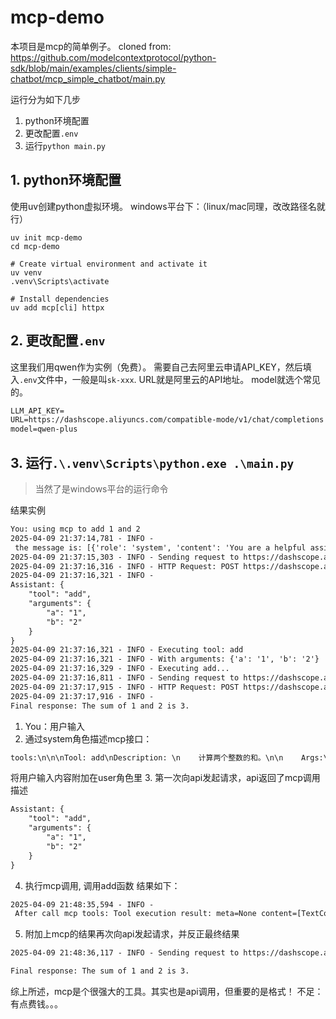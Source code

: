 # mcp-demo

本项目是mcp的简单例子。
cloned from: https://github.com/modelcontextprotocol/python-sdk/blob/main/examples/clients/simple-chatbot/mcp_simple_chatbot/main.py

运行分为如下几步
1. python环境配置
2. 更改配置`.env`
3. 运行`python main.py`


## 1. python环境配置

使用uv创建python虚拟环境。
windows平台下：（linux/mac同理，改改路径名就行）
```shell
uv init mcp-demo
cd mcp-demo

# Create virtual environment and activate it
uv venv
.venv\Scripts\activate

# Install dependencies
uv add mcp[cli] httpx    
```
## 2. 更改配置`.env`
这里我们用qwen作为实例（免费）。
需要自己去阿里云申请API_KEY，然后填入`.env`文件中，一般是叫`sk-xxx`.
URL就是阿里云的API地址。
model就选个常见的。
```txt
LLM_API_KEY=
URL=https://dashscope.aliyuncs.com/compatible-mode/v1/chat/completions
model=qwen-plus
```


## 3. 运行`.\.venv\Scripts\python.exe .\main.py`

>当然了是windows平台的运行命令

结果实例
```txt
You: using mcp to add 1 and 2
2025-04-09 21:37:14,781 - INFO - 
 the message is: [{'role': 'system', 'content': 'You are a helpful assistant with access to these tools:\n\n\nTool: add\nDescription: \n    计算两个整数的和。\n\n    Args:\n        a: 第一个整数。\n        b: 第二个整数。\n\n    Returns:\n        两个整数的和。\n    \nArguments:\n- a: No description (required)\n- b: No description (required)\n\nChoose the appropriate tool based on the user\'s question. If no tool is needed, reply directly.\n\nIMPORTANT: When you need to use a tool, you must ONLY respond with the exact JSON object format below, nothing else:\n{\n    "tool": "tool-name",\n    "arguments": {\n        "argument-name": "value"\n    }\n}\n\nAfter receiving a tool\'s response:\n1. Transform the raw data into a natural, conversational response\n2. Keep responses concise but informative\n3. Focus on the most relevant information\n4. Use appropriate context from the user\'s question\n5. Avoid simply repeating the raw data\n\nPlease use only the tools that are explicitly defined above.'}, {'role': 'user', 'content': 'using mcp to add 1 and 2'}]
2025-04-09 21:37:15,303 - INFO - Sending request to https://dashscope.aliyuncs.com/compatible-mode/v1/chat/completions
2025-04-09 21:37:16,316 - INFO - HTTP Request: POST https://dashscope.aliyuncs.com/compatible-mode/v1/chat/completions "HTTP/1.1 200 OK"
2025-04-09 21:37:16,321 - INFO -
Assistant: {
    "tool": "add",
    "arguments": {
        "a": "1",
        "b": "2"
    }
}
2025-04-09 21:37:16,321 - INFO - Executing tool: add
2025-04-09 21:37:16,321 - INFO - With arguments: {'a': '1', 'b': '2'}
2025-04-09 21:37:16,329 - INFO - Executing add...
2025-04-09 21:37:16,811 - INFO - Sending request to https://dashscope.aliyuncs.com/compatible-mode/v1/chat/completions
2025-04-09 21:37:17,915 - INFO - HTTP Request: POST https://dashscope.aliyuncs.com/compatible-mode/v1/chat/completions "HTTP/1.1 200 OK"
2025-04-09 21:37:17,916 - INFO -
Final response: The sum of 1 and 2 is 3.

```

1. You：用户输入
2. 通过system角色描述mcp接口：
```txt
tools:\n\n\nTool: add\nDescription: \n    计算两个整数的和。\n\n    Args:\n        a: 第一个整数。\n        b: 第二个整数。\n\n    Returns:\n        两个整数的和。\n    \nArguments:\n- a: No description (required)\n- b: No description (required)\n\nChoose the appropriate tool based on the user\'s question.
```
 将用户输入内容附加在user角色里
3. 第一次向api发起请求，api返回了mcp调用描述
```txt
Assistant: {
    "tool": "add",
    "arguments": {
        "a": "1",
        "b": "2"
    } 
}
```

4. 执行mcp调用, 调用add函数
结果如下：
```txt
2025-04-09 21:48:35,594 - INFO - 
 After call mcp tools: Tool execution result: meta=None content=[TextContent(type='text', text='3', annotations=None)] isError=False
```

5. 附加上mcp的结果再次向api发起请求，并反正最终结果

```txt
2025-04-09 21:48:36,117 - INFO - Sending request to https://dashscope.aliyuncs.com/compatible-mode/v1/chat/completions

Final response: The sum of 1 and 2 is 3.
```

综上所述，mcp是个很强大的工具。其实也是api调用，但重要的是格式！
不足：有点费钱。。。

